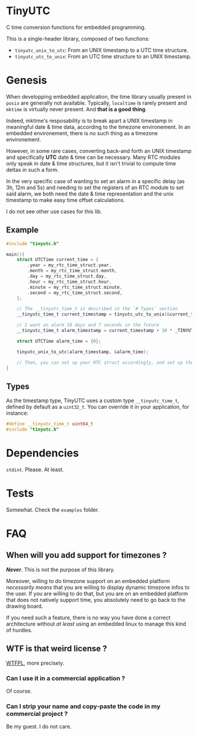 # TinyUTC

C time conversion functions for embedded programming.

This is a single-header library, composed of two functions:

- `tinyutc_unix_to_utc`: From an UNIX timestamp to a UTC time structure.
- `tinyutc_utc_to_unix`: From an UTC time structure to an UNIX timestamp.

# Genesis

When developping embedded application, the time library usually present in `posix`
are generally not available. Typically, `localtime` is rarely present and `mktime`
is virtually never present. And **that is a good thing**.

Indeed, mktime's resposability is to break apart a UNIX timestamp in meaningful
date & time data, according to the timezone environement. In an embedded environement,
there is no such thing as a timezone environement.

However, in some rare cases, converting back-and forth an
UNIX timestamp and specifically **UTC** date & time
can be necessary. Many RTC modules only speak in date & time structures,
but it isn't trivial to compute time deltas in such a form.

In the very specific case of wanting to set an alarm in a specific delay (as 3h, 12m and 5s) and
needing to set the registers of an RTC module to set said alarm, we both need the date & time 
representation and the unix timestamp to make easy time offset calculations.

I do not see other use cases for this lib.

## Example

```c
#include "tinyutc.h"

main(){
    struct UTCTime current_time = {
        .year = my_rtc_time_struct.year,
        .month = my_rtc_time_struct.month,
        .day = my_rtc_time_struct.day,
        .hour = my_rtc_time_struct.hour,
        .minute = my_rtc_time_struct.minute,
        .second = my_rtc_time_struct.second,
    };

    // The __tinyutc_time_t is described in the `# Types` section
    __tinyutc_time_t current_timestamp = tinyutc_utc_to_unix(&current_time)

    // I want an alarm 10 days and 7 seconds in the future
    __tinyutc_time_t alarm_timestamp = current_timestamp + 10 * _TINYUTC_SECS_PER_HOUR + 7

    struct UTCTime alarm_time = {0};

    tinyutc_unix_to_utc(alarm_timestamp, &alarm_time);

    // Then, you can set up your RTC struct accordingly, and set up the correct alarm.
}

```

## Types

As the timestamp type, TinyUTC uses a custom type `__tinyutc_time_t`, defined
by default as a `uint32_t`. You can override it in your application, for instance:

```c
#define __tinyutc_time_t uint64_t
#include "tinyutc.h"
```

# Dependencies

`stdint`. Please. At least.

# Tests

Somewhat. Check the `examples` folder.

# FAQ

## When will you add support for timezones ?

**_Never_**. This is not the purpose of this library.

Moreover, willing to do timezone support on an embedded platform 
_necessarily means_ that you are willing to display dynamic timezone
infos to the user. If you are willing to do that, but you are on
an embedded platform that does not natively support time, you 
absolutely need to go back to the drawing board.

If you need such a feature, there is no way you have done a correct
architecture without _at least_ using an embedded linux to manage
this kind of hurdles.

## WTF is that weird license ?

[WTFPL](https://www.wtfpl.net/), more precisely.

### Can I use it in a commercial application ?

Of course.

### Can I strip your name and copy-paste the code in my commercial project ?

Be my guest. I do not care.
